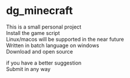  # dg_minecraft  
 This is a small personal project  
 Install the game script  
 Linux/macos will be supported in the near future  
 Written in batch language on windows  
 Download and open source  
  
 if you have a better suggestion  
 Submit in any way  
 
